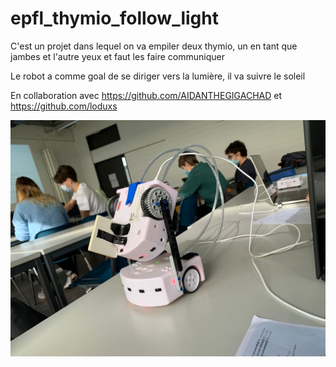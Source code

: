 # epfl_thymio_follow_light
C'est un projet dans lequel on va empiler deux thymio, un en tant que jambes et l'autre yeux et faut les faire communiquer

Le robot a comme goal de se diriger vers la lumière, il va suivre le soleil

En collaboration avec https://github.com/AIDANTHEGIGACHAD et https://github.com/loduxs

![alt text](https://github.com/J0bot/epfl_thymio_follow_light/blob/main/lambo.jpeg)
